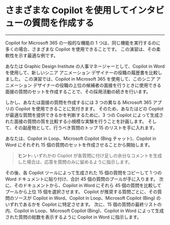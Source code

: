 # さまざまな Copilot を使用してインタビューの質問を作成する
---
Copilot for Microsoft 365 の一般的な機能の 1 つは、同じ機能を実行するのに多くの場合、さまざまな Copilot を使用できることです。 この演習は、その柔軟性を示す最適な例です。<br>

あなたは Graphic Design Institute の人事マネージャーとして、Copilot in Word を使用して、新しいシニア アニメーション デザイナーの役職の履歴書を比較しました。 この演習では、Copilot in Microsoft 365 を使用して、このシニア アニメーション デザイナーの役職の上位の候補者の面接を行うときに使用できる面接の質問のセットを作成することで、その採用活動の続きを行います。

しかし、あなたは面接の質問を作成するには 3 つの異なる Microsoft 365 アプリの Copilot を使用できることに気付きます。 そのため、あなたはどの Copilot が最適な質問を提供できるかを判断するために、3 つの Copilot によって生成された面接の質問の質を比較する小規模な実験を行うことを計画します。 そして、その副産物として、行うべき質問のトップ 15 のリストを手に入れます。

あなたは、Copilot in Loop、Microsoft Copilot (Bing チャット)、Copilot in Word にそれぞれ 15 個の質問のセットを作成させることから開始します。

> **ヒント:** いずれかの Copilot が各質問に付け足しの余分なコメントを生成した場合は、応答を質問のみに留めるように指示します。

その後、各 Copilot ツールによって生成された 15 個の質問をコピーして 1 つの Word ドキュメントに貼り付け、合計 45 個の質問のプールが手に入ります。 次に、そのドキュメントから、Copilot in Word にそれら 45 個の質問を比較してプールから上位 15 個を選択させます。 Copilot が推奨する質問ごとに、その質問のソースが Copilot in Word、Copilot in Loop、Microsoft Copilot (Bing) のいずれであるかを Copilot に特定させます。 次に、15 個の質問の最終リストの内、Copilot in Loop、Microsoft Copilot (Bing)、Copilot in Word によって生成された質問の総数を表示するように Copilot in Word に指示します。
